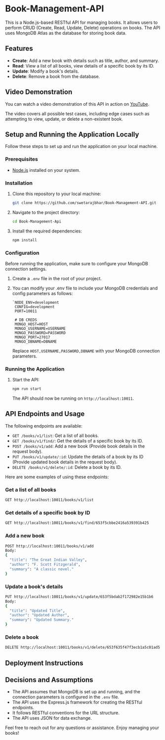 # Book-Management-API

This is a Node.js-based RESTful API for managing books. It allows users to perform CRUD (Create, Read, Update, Delete) operations on books. The API uses MongoDB Atlas as the database for storing book data.

## Features

- **Create**: Add a new book with details such as title, author, and summary.
- **Read**: View a list of all books, view details of a specific book by its ID.
- **Update**: Modify a book's details.
- **Delete**: Remove a book from the database.

## Video Demonstration

You can watch a video demonstration of this API in action on [YouTube](https://www.youtube.com/yourvideolink).

The video covers all possible test cases, including edge cases such as attempting to view, update, or delete a non-existent book.

## Setup and Running the Application Locally

Follow these steps to set up and run the application on your local machine.

### Prerequisites

- [Node.js](https://nodejs.org/) installed on your system.

### Installation

1. Clone this repository to your local machine:

   ```bash
   git clone https://github.com/swetarajbhar/Book-Management-API.git
   ```

2. Navigate to the project directory:

   ```bash
   cd Book-Management-Api
   ```

3. Install the required dependencies:

   ```bash
   npm install
   ```

### Configuration

Before running the application, make sure to configure your MongoDB connection settings.

1. Create a `.env` file in the root of your project.

2. You can modify your .env file to include your MongoDB credentials and config parameters as follows:

   ```
   `NODE_ENV=development
    CONFIG=development
    PORT=10011

    # DB CREDS
    MONGO_HOST=HOST
    MONGO_USERNAME=USERNAME
    MONGO_PASSWORD=PASSWORD
    MONGO_PORT=27017
    MONGO_DBNAME=DBNAME
   ```

   Replace `HOST,USERNAME,PASSWORD,DBNAME` with your MongoDB connection parameters.

### Running the Application

1. Start the API:

   ```bash
   npm run start
   ```

   The API should now be running on `http://localhost:10011`.

## API Endpoints and Usage

The following endpoints are available:

- `GET /books/v1/list`: Get a list of all books.
- `GET /books/v1/find/`: Get the details of a specific book by its ID.
- `POST /books/v1/add`: Add a new book (Provide book details in the request body).
- `PUT /books/v1/update/:id`: Update the details of a book by its ID (Provide updated book details in the request body).
- `DELETE /books/v1/delete/:id`: Delete a book by its ID.

Here are some examples of using these endpoints:

### Get a list of all books

```bash
GET http://localhost:10011/books/v1/list
```

### Get details of a specific book by ID

```bash
GET http://localhost:10011/books/v1/find/653f5cbbe2416a539391b425
```

### Add a new book

```bash
POST http://localhost:10011/books/v1/add
Body:
{
  "title": "The Great Indian Valley",
  "author": "F. Scott Fitzgerald",
  "summary": "A classic novel."
}
```

### Update a book's details

```bash
PUT http://localhost:10011/books/v1/update/653f5bdab2f172982e15b1b6
Body:
{
  "title": "Updated Title",
  "author": "Updated Author",
  "summary": "Updated Summary."
}
```

### Delete a book

```bash
DELETE http://localhost:10011/books/v1/delete/653f635f47f3ecb1a5c01ad5
```

## Deployment Instructions

## Decisions and Assumptions

- The API assumes that MongoDB is set up and running, and the connection parameters is configured in the `.env` file.
- The API uses the Express.js framework for creating the RESTful endpoints.
- It follows RESTful conventions for the URL structure.
- The API uses JSON for data exchange.

Feel free to reach out for any questions or assistance. Enjoy managing your books!
